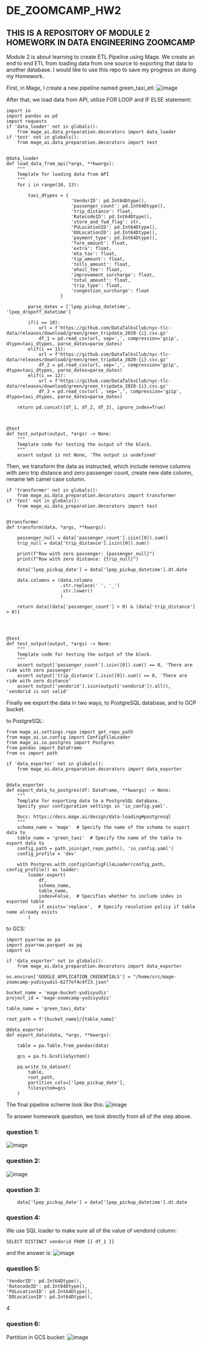 # DE_ZOOMCAMP_HW2
## THIS IS A REPOSITORY OF MODULE 2 HOMEWORK IN DATA ENGINEERING ZOOMCAMP

Module 2 is about learning to create ETL Pipeline using Mage. We create an end to end ETL from loading data from one source to exporting that data to another database. I would like to use this repo to save my progress on doing my Homework.

First, in Mage, I create a new pipeline named green_taxi_etl:
![image](https://github.com/yudisyudis/DE_ZOOMCAMP_HW2/assets/91902011/615c58d9-af16-4fff-a3dc-4e9dc5ab0917)

After that, we load data from API, utilize FOR LOOP and IF ELSE statement:

```
import io
import pandas as pd
import requests
if 'data_loader' not in globals():
    from mage_ai.data_preparation.decorators import data_loader
if 'test' not in globals():
    from mage_ai.data_preparation.decorators import test


@data_loader
def load_data_from_api(*args, **kwargs):
    """
    Template for loading data from API
    """
    for i in range(10, 13):
        
        taxi_dtypes = {
                        'VendorID': pd.Int64Dtype(),
                        'passenger_count': pd.Int64Dtype(),
                        'trip_distance': float,
                        'RatecodeID': pd.Int64Dtype(),
                        'store_and_fwd_flag': str,
                        'PULocationID': pd.Int64Dtype(),
                        'DOLocationID': pd.Int64Dtype(),
                        'payment_type': pd.Int64Dtype(),
                        'fare_amount': float,
                        'extra': float,
                        'mta_tax': float,
                        'tip_amount': float,
                        'tolls_amount': float,
                        'ehail_fee': float,
                        'improvement_surcharge': float,
                        'total_amount': float,
                        'trip_type': float,
                        'congestion_surcharge': float
                    }

        parse_dates = ['lpep_pickup_datetime', 'lpep_dropoff_datetime']

        if(i == 10):
            url = f'https://github.com/DataTalksClub/nyc-tlc-data/releases/download/green/green_tripdata_2020-{i}.csv.gz'
            df_1 = pd.read_csv(url, sep=',', compression='gzip', dtype=taxi_dtypes, parse_dates=parse_dates)
        elif(i == 11):
            url = f'https://github.com/DataTalksClub/nyc-tlc-data/releases/download/green/green_tripdata_2020-{i}.csv.gz'
            df_2 = pd.read_csv(url, sep=',', compression='gzip', dtype=taxi_dtypes, parse_dates=parse_dates)
        elif(i == 12):
            url = f'https://github.com/DataTalksClub/nyc-tlc-data/releases/download/green/green_tripdata_2020-{i}.csv.gz'
            df_3 = pd.read_csv(url , sep=',', compression='gzip', dtype=taxi_dtypes, parse_dates=parse_dates)

    return pd.concat([df_1, df_2, df_3], ignore_index=True)
     	 	 	 	 	 	 	 	 	 	


@test
def test_output(output, *args) -> None:
    """
    Template code for testing the output of the block.
    """
    assert output is not None, 'The output is undefined'
```

Then, we transform the data as instructed, which include remove columns with zero trip distance and zero passenger count, create new date column, rename teh camel case column.

```
if 'transformer' not in globals():
    from mage_ai.data_preparation.decorators import transformer
if 'test' not in globals():
    from mage_ai.data_preparation.decorators import test


@transformer
def transform(data, *args, **kwargs):
    
    passenger_null = data['passenger_count'].isin([0]).sum()
    trip_null = data['trip_distance'].isin([0]).sum()

    print(f"Row with zero passenger: {passenger_null}")
    print(f"Row with zero distance: {trip_null}")

    data['lpep_pickup_date'] = data['lpep_pickup_datetime'].dt.date

    data.columns = (data.columns
                    .str.replace(' ', '_')
                    .str.lower()
                    )

    return data[(data['passenger_count'] > 0) & (data['trip_distance'] > 0)]




@test
def test_output(output, *args) -> None:
    """
    Template code for testing the output of the block.
    """
    assert output['passenger_count'].isin([0]).sum() == 0, 'There are ride with zero passenger'
    assert output['trip_distance'].isin([0]).sum() == 0, 'There are ride with zero distance'
    assert output['vendorid'].isin(output['vendorid']).all(), 'vendorid is not valid'

```

Finally we export the data in two ways, to PostgreSQL database, and to GCP bucket.

to PostgreSQL:
```
from mage_ai.settings.repo import get_repo_path
from mage_ai.io.config import ConfigFileLoader
from mage_ai.io.postgres import Postgres
from pandas import DataFrame
from os import path

if 'data_exporter' not in globals():
    from mage_ai.data_preparation.decorators import data_exporter


@data_exporter
def export_data_to_postgres(df: DataFrame, **kwargs) -> None:
    """
    Template for exporting data to a PostgreSQL database.
    Specify your configuration settings in 'io_config.yaml'.

    Docs: https://docs.mage.ai/design/data-loading#postgresql
    """
    schema_name = 'mage'  # Specify the name of the schema to export data to
    table_name = 'green_taxi'  # Specify the name of the table to export data to
    config_path = path.join(get_repo_path(), 'io_config.yaml')
    config_profile = 'dev'

    with Postgres.with_config(ConfigFileLoader(config_path, config_profile)) as loader:
        loader.export(
            df,
            schema_name,
            table_name,
            index=False,  # Specifies whether to include index in exported table
            if_exists='replace',  # Specify resolution policy if table name already exists
        )

```

to GCS:
```
import pyarrow as pa
import pyarrow.parquet as pq
import os

if 'data_exporter' not in globals():
    from mage_ai.data_preparation.decorators import data_exporter

os.environ['GOOGLE_APPLICATION_CREDENTIALS'] = "/home/src/mage-zoomcamp-yudisyudis-b277ef4c4f23.json"

bucket_name = 'mage-bucket-yudisyudis'
project_id = 'mage-zoomcamp-yudisyudis'

table_name = 'green_taxi_data'

root_path = f'{bucket_name}/{table_name}' 

@data_exporter
def export_data(data, *args, **kwargs):
    
    table = pa.Table.from_pandas(data)

    gcs = pa.fs.GcsFileSystem()

    pq.write_to_dataset(
        table,
        root_path,
        partition_cols=['lpep_pickup_date'],
        filesystem=gcs
    )

```

The final pipeline scheme look like this:
![image](https://github.com/yudisyudis/DE_ZOOMCAMP_HW2/assets/91902011/ec0e56df-b53a-4e86-96d7-3223cdab3a96)

To answer homework question, we look directly from all of the step above.

### question 1:
![image](https://github.com/yudisyudis/DE_ZOOMCAMP_HW2/assets/91902011/e4e2905b-6538-427d-9c85-6a04f3d17f67)

### question 2:
![image](https://github.com/yudisyudis/DE_ZOOMCAMP_HW2/assets/91902011/c82e44f5-d7e9-4d50-8603-78d34916c78f)

### question 3:
```
    data['lpep_pickup_date'] = data['lpep_pickup_datetime'].dt.date
```

### question 4:
We use SQL loader to make sure all of the value of vendorid column:
```
SELECT DISTINCT vendorid FROM {{ df_1 }}
```
and the answer is:
![image](https://github.com/yudisyudis/DE_ZOOMCAMP_HW2/assets/91902011/ee0320ce-4156-4393-be91-50d8dbe8b3e9)

### question 5:
```
'VendorID': pd.Int64Dtype(),
'RatecodeID': pd.Int64Dtype(),
'PULocationID': pd.Int64Dtype(),
'DOLocationID': pd.Int64Dtype(),
```
4

### question 6:
Partition in GCS bucket:
![image](https://github.com/yudisyudis/DE_ZOOMCAMP_HW2/assets/91902011/fc31b18c-ddda-4adc-9284-3bbb431e9def)




